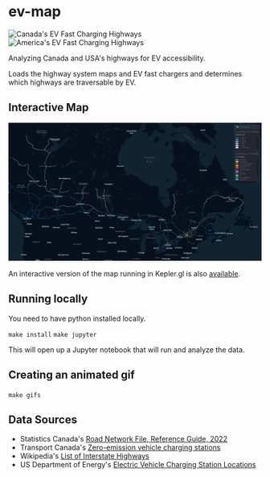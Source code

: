 # ev-map

![Canada's EV Fast Charging Highways](images/ev_highways_J1772COMBO_415.gif)
![America's EV Fast Charging Highways](images/ev_highways_US_J1772COMBO_415.gif)

Analyzing Canada and USA's highways for EV accessibility.

Loads the highway system maps and EV fast chargers and determines which highways are traversable by EV.

## Interactive Map

[<img src="images/kepler_thumbnail.png">](https://canadianveggie.github.io/ev-map/)

An interactive version of the map running in Kepler.gl is also [available](https://canadianveggie.github.io/ev-map/).

## Running locally

You need to have python installed locally.

`make install`
`make jupyter`

This will open up a Jupyter notebook that will run and analyze the data.

## Creating an animated gif

`make gifs`

## Data Sources

* Statistics Canada's [Road Network File, Reference Guide, 2022](https://www150.statcan.gc.ca/n1/pub/92-500-g/92-500-g2022001-eng.htm)
* Transport Canada's [Zero-emission vehicle charging stations](https://tc.canada.ca/en/road-transportation/innovative-technologies/zero-emission-vehicles/zero-emission-vehicle-charging-stations#/find/nearest?country=CA&fuel=ELEC)
* Wikipedia's [List of Interstate Highways](https://en.wikipedia.org/wiki/List_of_Interstate_Highways)
* US Department of Energy's [Electric Vehicle Charging Station Locations](https://afdc.energy.gov/fuels/electricity_locations.html#/find/nearest?fuel=ELEC)

